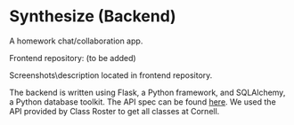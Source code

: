 # Synthesize (Backend)
A homework chat/collaboration app.

Frontend repository: (to be added)

Screenshots\description located in frontend repository.

The backend is written using Flask, a Python framework, and SQLAlchemy, a Python database toolkit. The API spec can be found [here](https://paper.dropbox.com/doc/Synthesize-API-Spec-FCyFQlO0rDT2SzkGlWoh2). We used the API provided by Class Roster to get all classes at Cornell.
